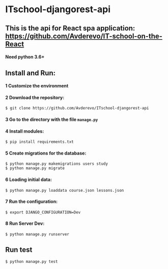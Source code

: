 # ITschool-djangorest-api 

##  This is the api for React spa application: https://github.com/Avderevo/IT-school-on-the-React 




#### Need python 3.6+

## Install and Run:

#### 1 Customize the environment

#### 2 Download the repository:
```
$ git clone https://github.com/Avderevo/ITschool-djangorest-api

```

#### 3 Go to the directory with the file  ```manage.py```

#### 4 Install modules:

```
$ pip install requirements.txt
```

#### 5 Create migrations for the database:
``` 
$ python manage.py makemigrations users study
$ python manage.py migrate
```

#### 6 Loading initial data:

```
$ python manage.py loaddata course.json lessons.json

```
#### 7  Run the configuration:

```
$ export DJANGO_CONFIGURATION=Dev
```
#### 8 Run Server Dev:

``` 
$ python manage.py runserver
```
## Run test 
```
$ python manage.py test


```

